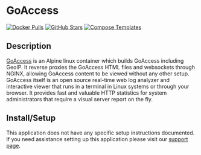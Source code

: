 # GoAccess

[![Docker Pulls](https://img.shields.io/docker/pulls/gregyankovoy/goaccess?style=flat-square&color=607D8B&label=docker%20pulls&logo=docker)](https://hub.docker.com/r/gregyankovoy/goaccess)
[![GitHub Stars](https://img.shields.io/github/stars/GregYankovoy/docker-goaccess?style=flat-square&color=607D8B&label=github%20stars&logo=github)](https://github.com/GregYankovoy/docker-goaccess)
[![Compose Templates](https://img.shields.io/static/v1?style=flat-square&color=607D8B&label=compose&message=templates)](https://github.com/GhostWriters/DockSTARTer/tree/master/compose/.apps/goaccess)

## Description

[GoAccess](https://goaccess.io/) is an Alpine linux container which builds GoAccess including GeoIP. It reverse proxies the GoAccess HTML files and websockets through NGINX, allowing GoAccess content to be viewed without any other setup. GoAccess itself is an open source real-time web log analyzer and interactive viewer that runs in a terminal in Linux systems or through your browser. It provides fast and valuable HTTP statistics for system administrators that require a visual server report on the fly.

## Install/Setup

This application does not have any specific setup instructions documented. If you need assistance setting up this application please visit our [support page](https://dockstarter.com/basics/support/).
